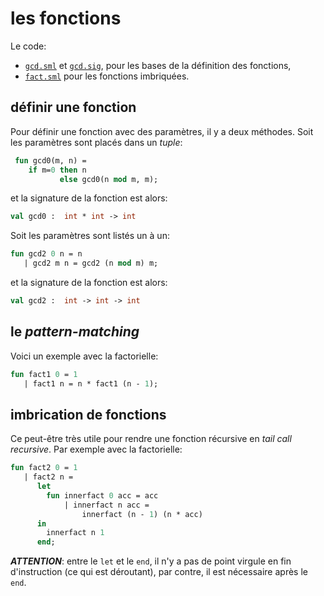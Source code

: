 # les fonctions

Le code:

- [`gcd.sml`](smlnj-1/gcd.sml) et [`gcd.sig`](smlnj-1/gcd.sig), pour les bases de la définition des fonctions,
- [`fact.sml`](smlnj-1/fact.sml) pour les fonctions imbriquées.

## définir une fonction

Pour définir une fonction avec des paramètres, il y a deux méthodes. Soit les paramètres sont placés dans un _tuple_:

```ocaml
 fun gcd0(m, n) =
    if m=0 then n
           else gcd0(n mod m, m);
```

et la signature de la fonction est alors:

```ocaml
val gcd0 :  int * int -> int
```

Soit les paramètres sont listés un à un:

```ocaml
fun gcd2 0 n = n
   | gcd2 m n = gcd2 (n mod m) m;
```

et la signature de la fonction est alors:

```ocaml
val gcd2 :  int -> int -> int
```

## le _pattern-matching_

Voici un exemple avec la factorielle:

```ocaml
fun fact1 0 = 1
   | fact1 n = n * fact1 (n - 1);
```

## imbrication de fonctions

Ce peut-être très utile pour rendre une fonction récursive en _tail call recursive_. Par exemple avec la factorielle:

```ocaml
fun fact2 0 = 1
   | fact2 n = 
      let
        fun innerfact 0 acc = acc
            | innerfact n acc = 
            	innerfact (n - 1) (n * acc)
      in
        innerfact n 1
      end;
```

***ATTENTION***: entre le `let` et le `end`, il n'y a pas de point virgule en fin d'instruction (ce qui est déroutant), par contre, il est nécessaire après le `end`.

